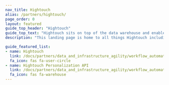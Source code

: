 ```yaml
---
nav_title: Hightouch
alias: /partners/hightouch/
page_order: 0
layout: featured
guide_top_header: "Hightouch"
guide_top_text: "Hightouch sits on top of the data warehouse and enables end users to move that data into any end tool they desire."
description: "This landing page is home to all things Hightouch including integration guidance and an overview of the Hightouch Personalization API."

guide_featured_list:
- name: Hightouch
  link: /docs/partners/data_and_infrastructure_agility/workflow_automation/hightouch/hightouch/
  fa_icon: fas fa-user-circle
- name: Hightouch Personalization API
  link: /docs/partners/data_and_infrastructure_agility/workflow_automation/hightouch/hightouch_personalization_api/
  fa_icon: fas fa-warehouse
---
```


<br> 